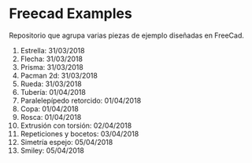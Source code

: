 # Freecad Examples
Repositorio que agrupa varias piezas de ejemplo diseñadas en FreeCad.

1. Estrella: 31/03/2018
2. Flecha: 31/03/2018
3. Prisma: 31/03/2018
4. Pacman 2d: 31/03/2018
5. Rueda: 31/03/2018
6. Tubería: 01/04/2018
7. Paralelepípedo retorcido: 01/04/2018
8. Copa: 01/04/2018
9. Rosca: 01/04/2018
10. Extrusión con torsión: 02/04/2018
11. Repeticiones y bocetos: 03/04/2018
12. Simetría espejo: 05/04/2018
13. Smiley: 05/04/2018
